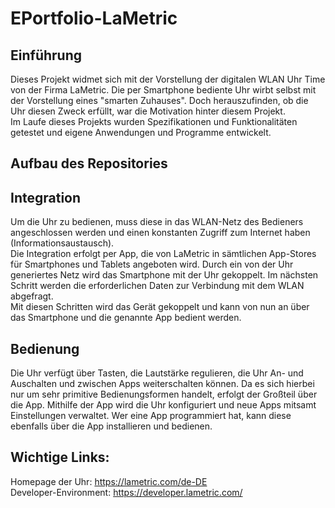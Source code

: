 # EPortfolio-LaMetric

## Einführung
Dieses Projekt widmet sich mit der Vorstellung der digitalen WLAN Uhr Time von der Firma LaMetric. Die per Smartphone bediente Uhr wirbt selbst mit der Vorstellung eines "smarten Zuhauses". Doch herauszufinden, ob die Uhr diesen Zweck erfüllt, war die Motivation hinter diesem Projekt.  
Im Laufe dieses Projekts wurden Spezifikationen und Funktionalitäten getestet und eigene Anwendungen und Programme entwickelt.

## Aufbau des Repositories


## Integration
Um die Uhr zu bedienen, muss diese in das WLAN-Netz des Bedieners angeschlossen werden und einen konstanten Zugriff zum Internet haben (Informationsaustausch).  
Die Integration erfolgt per App, die von LaMetric in sämtlichen App-Stores für Smartphones und Tablets angeboten wird. Durch ein von der Uhr generiertes Netz wird das Smartphone mit der Uhr gekoppelt. Im nächsten Schritt werden die erforderlichen Daten zur Verbindung mit dem WLAN abgefragt.  
Mit diesen Schritten wird das Gerät gekoppelt und kann von nun an über das Smartphone und die genannte App bedient werden.  

## Bedienung
Die Uhr verfügt über Tasten, die Lautstärke regulieren, die Uhr An- und Auschalten und zwischen Apps weiterschalten können. Da es sich hierbei nur um sehr primitive Bedienungsformen handelt, erfolgt der Großteil über die App. Mithilfe der App wird die Uhr konfiguriert und neue Apps mitsamt Einstellungen verwaltet. Wer eine App programmiert hat, kann diese ebenfalls über die App installieren und bedienen.  

## Wichtige Links:
Homepage der Uhr: https://lametric.com/de-DE  
Developer-Environment: https://developer.lametric.com/  
